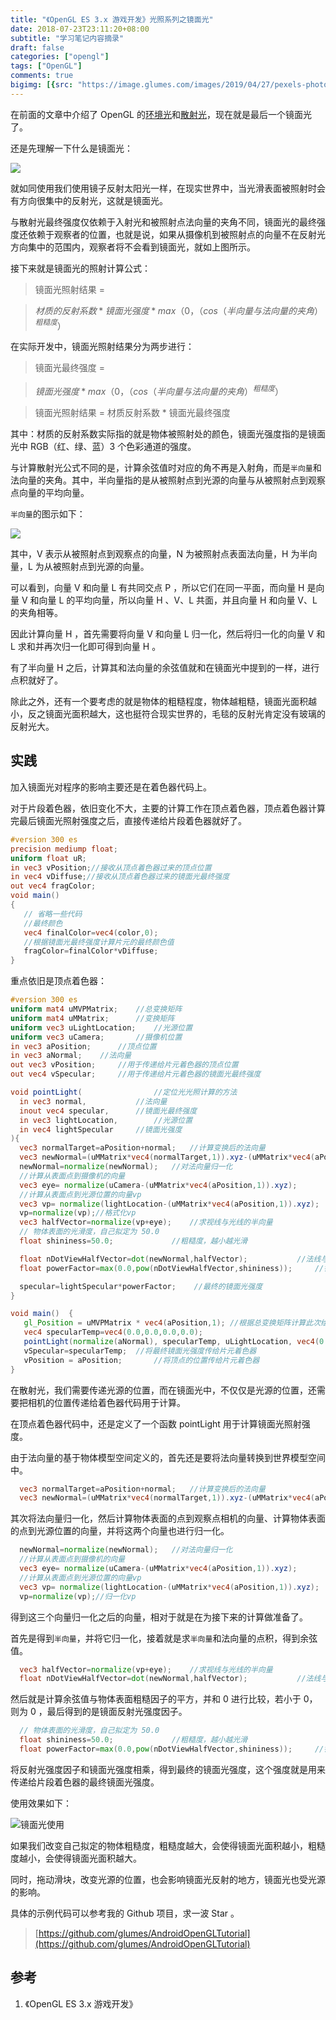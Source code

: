 ```yaml
---
title: "《OpenGL ES 3.x 游戏开发》光照系列之镜面光"
date: 2018-07-23T23:11:20+08:00
subtitle: "学习笔记内容摘录"
draft: false
categories: ["opengl"]
tags: ["OpenGL"]
comments: true
bigimg: [{src: "https://image.glumes.com/images/2019/04/27/pexels-photo-285173.jpg", desc: ""}]
---
```



在前面的文章中介绍了 OpenGL 的[环境光](https://glumes.com/post/opengl/opengl-tutorial-ambient-light/)和[散射光](https://glumes.com/post/opengl/opengl-tutorial-diffuse-light/)，现在就是最后一个镜面光了。


<!--more-->


还是先理解一下什么是镜面光：

![](https://image.glumes.com/images/2019/04/27/specular_demo.png)

就如同使用我们使用镜子反射太阳光一样，在现实世界中，当光滑表面被照射时会有方向很集中的反射光，这就是镜面光。

与散射光最终强度仅依赖于入射光和被照射点法向量的夹角不同，镜面光的最终强度还依赖于观察者的位置，也就是说，如果从摄像机到被照射点的向量不在反射光方向集中的范围内，观察者将不会看到镜面光，就如上图所示。

接下来就是镜面光的照射计算公式：

> 镜面光照射结果 = 

> $材质的反射系数 * 镜面光强度 * max（0，（cos（半向量与法向量的夹角）^{粗糙度}$）


在实际开发中，镜面光照射结果分为两步进行：

> 镜面光最终强度 = 

> $镜面光强度 * max（0，（cos（半向量与法向量的夹角）^{粗糙度}$）

> 镜面光照射结果 = 材质反射系数 * 镜面光最终强度

其中：材质的反射系数实际指的就是物体被照射处的颜色，镜面光强度指的是镜面光中 RGB（红、绿、蓝）3 个色彩通道的强度。

与计算散射光公式不同的是，计算余弦值时对应的角不再是入射角，而是`半向量`和法向量的夹角。其中，半向量指的是从被照射点到光源的向量与从被照射点到观察点向量的平均向量。

`半向量`的图示如下：

![](https://image.glumes.com/images/2019/04/27/specular_cal.png)

其中，V 表示从被照射点到观察点的向量，N 为被照射点表面法向量，H 为半向量，L 为从被照射点到光源的向量。

可以看到，向量 V 和向量 L 有共同交点 P ，所以它们在同一平面，而向量 H 是向量 V 和向量 L 的平均向量，所以向量 H 、V、L 共面，并且向量 H 和向量 V、L 的夹角相等。

因此计算向量 H ，首先需要将向量 V 和向量 L 归一化，然后将归一化的向量 V 和 L 求和并再次归一化即可得到向量 H 。

有了半向量 H 之后，计算其和法向量的余弦值就和在镜面光中提到的一样，进行点积就好了。


除此之外，还有一个要考虑的就是物体的粗糙程度，物体越粗糙，镜面光面积越小，反之镜面光面积越大，这也挺符合现实世界的，毛毯的反射光肯定没有玻璃的反射光大。


## 实践

加入镜面光对程序的影响主要还是在着色器代码上。

对于片段着色器，依旧变化不大，主要的计算工作在顶点着色器，顶点着色器计算完最后镜面光照射强度之后，直接传递给片段着色器就好了。

```glsl
#version 300 es
precision mediump float;
uniform float uR;
in vec3 vPosition;//接收从顶点着色器过来的顶点位置
in vec4 vDiffuse;//接收从顶点着色器过来的镜面光最终强度
out vec4 fragColor;
void main()
{
   // 省略一些代码
   //最终颜色
   vec4 finalColor=vec4(color,0);
   //根据镜面光最终强度计算片元的最终颜色值
   fragColor=finalColor*vDiffuse;
}
```

重点依旧是顶点着色器：

```glsl
#version 300 es
uniform mat4 uMVPMatrix; 	//总变换矩阵
uniform mat4 uMMatrix; 		//变换矩阵
uniform vec3 uLightLocation;	//光源位置
uniform vec3 uCamera;		//摄像机位置
in vec3 aPosition;  	//顶点位置
in vec3 aNormal;   	//法向量
out vec3 vPosition;		//用于传递给片元着色器的顶点位置
out vec4 vSpecular;		//用于传递给片元着色器的镜面光最终强度

void pointLight(				//定位光光照计算的方法
  in vec3 normal,			//法向量
  inout vec4 specular,		//镜面光最终强度
  in vec3 lightLocation,		//光源位置
  in vec4 lightSpecular		//镜面光强度
){
  vec3 normalTarget=aPosition+normal; 	//计算变换后的法向量
  vec3 newNormal=(uMMatrix*vec4(normalTarget,1)).xyz-(uMMatrix*vec4(aPosition,1)).xyz;
  newNormal=normalize(newNormal);  	//对法向量归一化
  //计算从表面点到摄像机的向量
  vec3 eye= normalize(uCamera-(uMMatrix*vec4(aPosition,1)).xyz);
  //计算从表面点到光源位置的向量vp
  vec3 vp= normalize(lightLocation-(uMMatrix*vec4(aPosition,1)).xyz);
  vp=normalize(vp);//格式化vp
  vec3 halfVector=normalize(vp+eye);	//求视线与光线的半向量
  // 物体表面的光滑度，自己拟定为 50.0
  float shininess=50.0;				//粗糙度，越小越光滑

  float nDotViewHalfVector=dot(newNormal,halfVector);			//法线与半向量的点积
  float powerFactor=max(0.0,pow(nDotViewHalfVector,shininess)); 	//镜面反射光强度因子

  specular=lightSpecular*powerFactor;    //最终的镜面光强度
}

void main()  {
   gl_Position = uMVPMatrix * vec4(aPosition,1); //根据总变换矩阵计算此次绘制此顶点的位置
   vec4 specularTemp=vec4(0.0,0.0,0.0,0.0);
   pointLight(normalize(aNormal), specularTemp, uLightLocation, vec4(0.7,0.7,0.7,1.0));//计算镜面光
   vSpecular=specularTemp;	//将最终镜面光强度传给片元着色器
   vPosition = aPosition; 		//将顶点的位置传给片元着色器
}
```

在散射光，我们需要传递光源的位置，而在镜面光中，不仅仅是光源的位置，还需要把相机的位置传递给着色器代码用于计算。


在顶点着色器代码中，还是定义了一个函数 pointLight 用于计算镜面光照射强度。

由于法向量的基于物体模型空间定义的，首先还是要将法向量转换到世界模型空间中。

```glsl
  vec3 normalTarget=aPosition+normal; 	//计算变换后的法向量
  vec3 newNormal=(uMMatrix*vec4(normalTarget,1)).xyz-(uMMatrix*vec4(aPosition,1)).xyz;
```

其次将法向量归一化，然后计算物体表面的点到观察点相机的向量、计算物体表面的点到光源位置的向量，并将这两个向量也进行归一化。

```glsl
  newNormal=normalize(newNormal);  	//对法向量归一化
  //计算从表面点到摄像机的向量
  vec3 eye= normalize(uCamera-(uMMatrix*vec4(aPosition,1)).xyz);
  //计算从表面点到光源位置的向量vp
  vec3 vp= normalize(lightLocation-(uMMatrix*vec4(aPosition,1)).xyz);
  vp=normalize(vp);//归一化vp
```

得到这三个向量归一化之后的向量，相对于就是在为接下来的计算做准备了。

首先是得到`半向量`，并将它归一化，接着就是求`半向量`和法向量的点积，得到余弦值。

```glsl
  vec3 halfVector=normalize(vp+eye);	//求视线与光线的半向量
  float nDotViewHalfVector=dot(newNormal,halfVector);			//法线与半向量的点积
```

然后就是计算余弦值与物体表面粗糙因子的平方，并和 0 进行比较，若小于 0，则为 0 ，最后得到的是镜面反射光强度因子。

```glsl
  // 物体表面的光滑度，自己拟定为 50.0
  float shininess=50.0;				//粗糙度，越小越光滑
  float powerFactor=max(0.0,pow(nDotViewHalfVector,shininess)); 	//镜面反射光强度因子
```

将反射光强度因子和镜面光强度相乘，得到最终的镜面光强度，这个强度就是用来传递给片段着色器的最终镜面光强度。

使用效果如下：

![镜面光使用](https://res.cloudinary.com/glumes-com/image/upload/v1532348436/code/specular_demo.gif)


如果我们改变自己拟定的物体粗糙度，粗糙度越大，会使得镜面光面积越小，粗糙度越小，会使得镜面光面积越大。

同时，拖动滑块，改变光源的位置，也会影响镜面光反射的地方，镜面光也受光源的影响。



具体的示例代码可以参考我的 Github 项目，求一波 Star 。

> [https://github.com/glumes/AndroidOpenGLTutorial](https://github.com/glumes/AndroidOpenGLTutorial)

## 参考

1. 《OpenGL ES 3.x 游戏开发》

